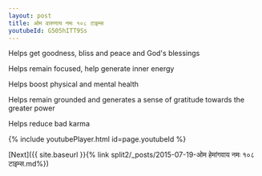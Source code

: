 ```yaml
---
layout: post
title: ओम वारुणाय नमः १०८ टाइम्स
youtubeId: G505hITT9Ss
---
```

 
 
Helps get goodness, bliss and peace and God's blessings
 
Helps remain focused, help generate inner energy 
 
Helps boost physical and mental health 
 
Helps remain grounded and generates a sense of gratitude towards the greater power 
 
Helps reduce bad karma
 
 
 
 


{% include youtubePlayer.html id=page.youtubeId %}
 
[Next]({{ site.baseurl }}{% link  split2/_posts/2015-07-19-ओम हेमांगवाय नमः १०८ टाइम्स.md%})
 
